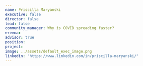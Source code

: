 ```yaml
---
name: Priscilla Maryanski
executive: false
director: false
lead: false
community_manager: Why is COVID spreading faster?
erevna:
advisor: true
position:
project:  
image: ../assets/default_exec_image.png
linkedin: "https://www.linkedin.com/in/priscilla-maryanski/"
---
```

